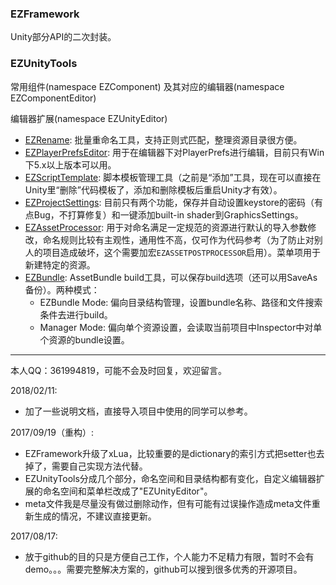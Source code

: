 ### EZFramework 

Unity部分API的二次封装。

### EZUnityTools

常用组件(namespace EZComponent) 及其对应的编辑器(namespace EZComponentEditor)  

编辑器扩展(namespace EZUnityEditor)  
- [EZRename](Assets/EZUnityTools/Editor/EZUnityEditor/EZRename): 批量重命名工具，支持正则式匹配，整理资源目录很方便。
- [EZPlayerPrefsEditor](Assets/EZUnityTools/Editor/EZUnityEditor/EZPlayerPrefs): 用于在编辑器下对PlayerPrefs进行编辑，目前只有Win下5.x以上版本可以用。
- [EZScriptTemplate](Assets/EZUnityTools/Editor/EZUnityEditor/EZScriptTemplate): 脚本模板管理工具（之前是“添加”工具，现在可以直接在Unity里“删除”代码模板了，添加和删除模板后重启Unity才有效）。
- [EZProjectSettings](Assets/EZUnityTools/Editor/EZUnityEditor/EZProjectSettings): 目前只有两个功能，保存并自动设置keystore的密码（有点Bug，不打算修复）和一键添加built-in shader到GraphicsSettings。
- [EZAssetProcessor](Assets/EZUnityTools/Editor/EZUnityEditor/EZAssetProcessor): 用于对命名满足一定规范的资源进行默认的导入参数修改，命名规则比较有主观性，通用性不高，仅可作为代码参考（为了防止对别人的项目造成破坏，这个需要加宏`EZASSETPOSTPROCESSOR`启用）。菜单项用于新建特定的资源。
- [EZBundle](Assets/EZUnityTools/Editor/EZUnityEditor/EZBundle): AssetBundle build工具，可以保存build选项（还可以用SaveAs备份）。两种模式：  
  * EZBundle Mode: 偏向目录结构管理，设置bundle名称、路径和文件搜索条件去进行build。
  * Manager Mode: 偏向单个资源设置，会读取当前项目中Inspector中对单个资源的bundle设置。

-----

本人QQ：361994819，可能不会及时回复，欢迎留言。

2018/02/11: 
- 加了一些说明文档，直接导入项目中使用的同学可以参考。

2017/09/19（重构）:
- EZFramework升级了xLua，比较重要的是dictionary的索引方式把setter也去掉了，需要自己实现方法代替。
- EZUnityTools分成几个部分，命名空间和目录结构都有变化，自定义编辑器扩展的命名空间和菜单栏改成了"EZUnityEditor"。
- meta文件我是尽量没有做过删除动作，但有可能有过误操作造成meta文件重新生成的情况，不建议直接更新。

2017/08/17:
- 放于github的目的只是方便自己工作，个人能力不足精力有限，暂时不会有demo。。。需要完整解决方案的，github可以搜到很多优秀的开源项目。